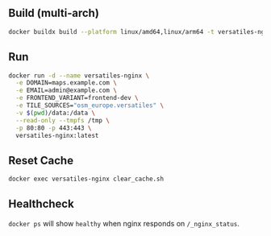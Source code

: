 ## Build (multi‑arch)

```bash
docker buildx build --platform linux/amd64,linux/arm64 -t versatiles-nginx:latest .
```

## Run

```bash
docker run -d --name versatiles-nginx \
  -e DOMAIN=maps.example.com \
  -e EMAIL=admin@example.com \
  -e FRONTEND_VARIANT=frontend-dev \
  -e TILE_SOURCES="osm_europe.versatiles" \
  -v $(pwd)/data:/data \
  --read-only --tmpfs /tmp \
  -p 80:80 -p 443:443 \
  versatiles-nginx:latest
```

## Reset Cache

```bash
docker exec versatiles-nginx clear_cache.sh
```


## Healthcheck

`docker ps` will show `healthy` when nginx responds on `/_nginx_status`.
